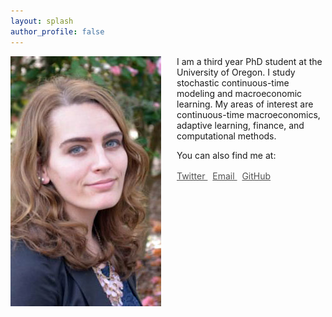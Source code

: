 ```yaml
---
layout: splash
author_profile: false
---
```

<img class="img-responsive" style="float: left;margin-right: 25px;" src="/images/Professional_HeadShot.jpg">

I am a third year PhD student at the University of Oregon. 
I study stochastic continuous-time modeling and macroeconomic learning. 
My areas of interest are continuous-time macroeconomics, adaptive learning, finance, and computational methods.  

You can also find me at: 

<div class="contact-buttons" style="line-height:160%;padding-left:8em;margin-top:10px">
<p>
<a href="https://twitter.com/ChandlerLester_" target="_blank" style="color:#515151" text-decoration:none;><i class="fab fa-fw fa-twitter-square"></i>
Twitter </a>
  &nbsp;
<a href="mailto:clester3@uoregon.edu" target="_blank" style="color:#515151" text-decoration:none;><i class="fa fa-envelope"></i> Email </a> 
  &nbsp;
<a href="https://github.com/chandlerlester" target="_blank" style="color:#515151" text-decoration:none;><i class="fab fa-fw fa-github"></i>
  GitHub </a>
</p>
</div>

